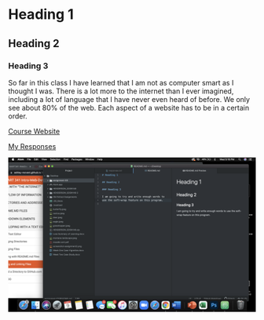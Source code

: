 # Heading 1

## Heading 2

### Heading 3

So far in this class I have learned that I am not as computer smart as I thought I was.  There is a lot more to the internet than I ever imagined, including a lot of language that I have never even heard of before.  We only see about 80% of the web.  Each aspect of a website has to be in a certain order.

[Course Website](https://ashley-rezvani.github.io/341-web-design-Spring2022/topic-02/atom-move-file/)

[My Responses](./responses.txt)

![Screenshot](./images/screenshot.png)
